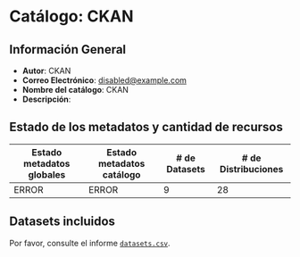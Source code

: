 
# Catálogo: CKAN

## Información General

- **Autor**: CKAN
- **Correo Electrónico**: disabled@example.com
- **Nombre del catálogo**: CKAN
- **Descripción**:

> 

## Estado de los metadatos y cantidad de recursos

Estado metadatos globales | Estado metadatos catálogo | # de Datasets | # de Distribuciones
--------------------------|---------------------------|---------------|--------------------
ERROR | ERROR | 9 | 28

## Datasets incluidos

Por favor, consulte el informe [`datasets.csv`](datasets.csv).
